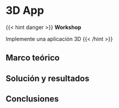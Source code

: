 # 3D App

{{< hint danger >}}
<b> Workshop </b>

Implemente una aplicación 3D
{{< /hint >}}

## Marco teórico

## Solución y resultados

## Conclusiones
